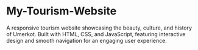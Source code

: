 # My-Tourism-Website
A responsive tourism website showcasing the beauty, culture, and history of Umerkot. Built with HTML, CSS, and JavaScript, featuring interactive design and smooth navigation for an engaging user experience.
